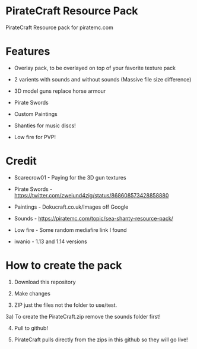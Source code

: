 # PirateCraft Resource Pack
PirateCraft Resource pack for piratemc.com

# Features
- Overlay pack, to be overlayed on top of your favorite texture pack

- 2 varients with sounds and without sounds (Massive file size difference)

- 3D model guns replace horse armour

- Pirate Swords

- Custom Paintings

- Shanties for music discs!

- Low fire for PVP!

# Credit

- Scarecrow01 - Paying for the 3D gun textures

- Pirate Swords - https://twitter.com/zweiund4zig/status/868608573428858880

- Paintings - Dokucraft.co.uk/Images off Google

- Sounds - https://piratemc.com/topic/sea-shanty-resource-pack/

- Low fire - Some random mediafire link I found

- iwanio - 1.13 and 1.14 versions

# How to create the pack
1) Download this repository 

2) Make changes

3) ZIP just the files not the folder to use/test.

3a) To create the PirateCraft.zip remove the sounds folder first!

4) Pull to github!

5) PirateCraft pulls directly from the zips in this github so they will go live!